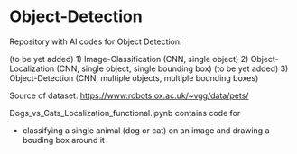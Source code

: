 # Object-Detection

Repository with AI codes for Object Detection:

(to be yet added) 1) Image-Classification (CNN, single object)
2) Object-Localization (CNN,  single object, single bounding box)
(to be yet added) 3) Object-Detection (CNN, multiple objects, multiple bounding boxes)


Source of dataset: https://www.robots.ox.ac.uk/~vgg/data/pets/


Dogs_vs_Cats_Localization_functional.ipynb contains code for
  - classifying a single animal (dog or cat) on an image and drawing a bouding box around it
